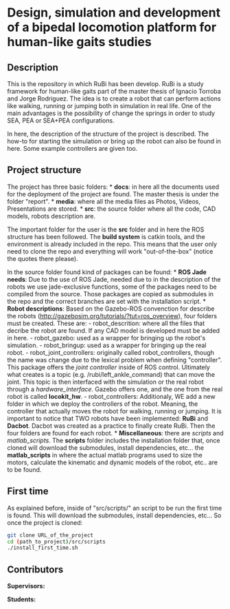 <h1>Design, simulation and development of a bipedal locomotion platform for human-like gaits studies</h1>

<h2>Description</h2>
This is the repository in which RuBi has been develop. RuBi is a study framework for human-like gaits part of the master thesis of Ignacio Torroba and Jorge Rodriguez. The idea is to create a robot that can perform actions like walking, running or jumping both in simulation in real life. One of the main advantages is the possibility of change the springs in order to study SEA, PEA or SEA+PEA configurations.

In here, the description of the structure of the project is described. The how-to for starting the simulation or bring up the robot can also be found in here. Some example controllers are given too.

<h2>Project structure</h2>
The project has three basic folders:
    * <b>docs</b>: in here all the documents used for the deployment of the project are found. The master thesis is under the folder "report".
    * <b>media</b>: where all the media files as Photos, Videos, Presentations are stored.
    * <b>src</b>: the source folder where all the code, CAD models, robots description are.

The important folder for the user is the <b>src</b> folder and in here the ROS structure has been followed. The <b>build system</b> is catkin tools, and the environment is already included in the repo. This means that the user only need to clone the repo and everything will work "out-of-the-box" (notice the quotes there please).

In the source folder found kind of packages can be found:
    *   <b>ROS Jade needs</b>: Due to the use of ROS Jade, needed due to in the description of the robots we use jade-exclusive functions, some of the packages need to be compiled from the source. Those packages are copied as submodules in the repo and the correct branches are set with the installation script.
    *   <b>Robot descriptions</b>: Based on the Gazebo-ROS convenction for describe the robots (http://gazebosim.org/tutorials/?tut=ros_overview), four folders must be created. These are:
        -   robot_descrition: where all the files that decribe the robot are found. If any CAD model is developed must be added in here.
        -   robot_gazebo: used as a wrapper for bringing up the robot's simulation.
        -   robot_bringup: used as a wrapper for bringing up the real robot.
        -   robot_joint_controllers: originally called robot_controllers, though the name was change due to the lexical problem when defining "controller". This package offers the <i>joint controller</i> inside of ROS control. Ultimately what creates is a topic (e.g. /rubi/left_ankle_command) that can move the joint. This topic is then interfaced with the simulation or the real robot through a <i>hardware_interface</i>. Gazebo offers one, and the one from the real robot is called <b>locokit_hw</b>.
        -   robot_controllers: Additionaly, WE add a new folder in which we deploy the controllers of the robot. Meaning, the controller that actually moves the robot for walking, running or jumping.
    It is important to notice that TWO robots have been implemented: <b>RuBi</b> and <b>Dacbot</b>. Dacbot was created as a practice to finally create RuBi. Then the four folders are found for each robot.
    *   <b>Miscellaneous</b>: there are <i>scripts</i> and <i>matlab_scripts</i>. The <b>scripts</b> folder includes the installation folder that, once cloned will download the submodules, install dependencies, etc... the <b>matlab_scripts</b> in where the actual matlab programs used to size the motors, calculate the kinematic and dynamic models of the robot, etc.. are to be found.

<h2>First time</h2>
As explained before, inside of "src/scripts/" an script to be run the first time is found. This will download the submodules, install dependencies, etc... So once the project is cloned:

``` bash
git clone URL_of_the_project
cd (path_to_project)/src/scripts
./install_first_time.sh

```

<h2>Contributors</h2>
<b>Supervisors: </b>

<b>Students: </b>